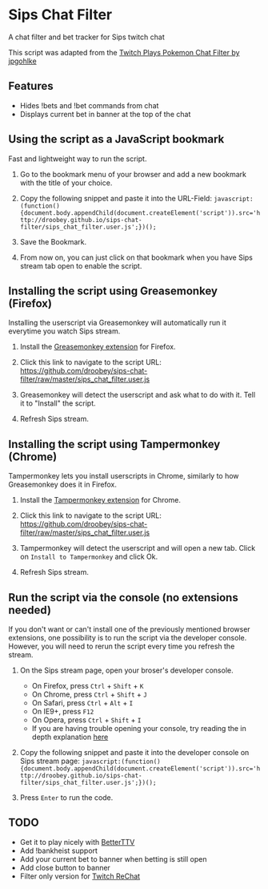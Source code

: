 # Sips Chat Filter
A chat filter and bet tracker for Sips twitch chat

This script was adapted from the [Twitch Plays Pokemon Chat Filter by jpgohlke](https://github.com/jpgohlke/twitch-chat-filter)

## Features
* Hides !bets and !bet commands from chat
* Displays current bet in banner at the top of the chat

## Using the script as a JavaScript bookmark

Fast and lightweight way to run the script.

1. Go to the bookmark menu of your browser and add a new bookmark with the title of your choice.

2. Copy the following snippet and paste it into the URL-Field: `javascript:(function(){document.body.appendChild(document.createElement('script')).src='http://droobey.github.io/sips-chat-filter/sips_chat_filter.user.js';})();`

3. Save the Bookmark.

4. From now on, you can just click on that bookmark when you have Sips stream tab open to enable the script.

## Installing the script using Greasemonkey (Firefox)

Installing the userscript via Greasemonkey will automatically run it everytime you watch Sips stream.

1. Install the [Greasemonkey extension](https://addons.mozilla.org/en-US/firefox/addon/greasemonkey/) for Firefox.

2. Click this link to navigate to the script URL: https://github.com/droobey/sips-chat-filter/raw/master/sips_chat_filter.user.js

3. Greasemonkey will detect the userscript and ask what to do with it. Tell it to "Install" the script.

4. Refresh Sips stream.


## Installing the script using Tampermonkey (Chrome)

Tampermonkey lets you install userscripts in Chrome, similarly to how Greasemonkey does it in Firefox.

1. Install the [Tampermonkey extension](https://chrome.google.com/webstore/detail/tampermonkey/dhdgffkkebhmkfjojejmpbldmpobfkfo/related) for Chrome.

2. Click this link to navigate to the script URL: https://github.com/droobey/sips-chat-filter/raw/master/sips_chat_filter.user.js

3. Tampermonkey will detect the userscript and will open a new tab. Click on `Install to Tampermonkey` and click Ok.

4. Refresh Sips stream.

## Run the script via the console (no extensions needed)

If you don't want or can't install one of the previously mentioned browser extensions, one possibility is to run the script via the developer console. However, you will need to rerun the script every time you refresh the stream.

1. On the Sips stream page, open your broser's developer console.
    * On Firefox, press `Ctrl` + `Shift` + `K`
    * On Chrome, press `Ctrl` + `Shift` + `J`
    * On Safari, press `Ctrl` + `Alt` + `I`
    * On IE9+, press `F12`
    * On Opera, press `Ctrl` + `Shift` + `I`
    * If you are having trouble opening your console, try reading the in depth explanation [here](http://webmasters.stackexchange.com/questions/8525/how-to-open-the-javascript-console-in-different-browsers)

2. Copy the following snippet and paste it into the developer console on Sips stream page: `javascript:(function(){document.body.appendChild(document.createElement('script')).src='http://droobey.github.io/sips-chat-filter/sips_chat_filter.user.js';})();`

3. Press `Enter` to run the code.

## TODO
* Get it to play nicely with [BetterTTV](https://nightdev.com/betterttv/)
* Add !bankheist support
* Add your current bet to banner when betting is still open
* Add close button to banner
* Filter only version for [Twitch ReChat](https://www.rechat.org/)
